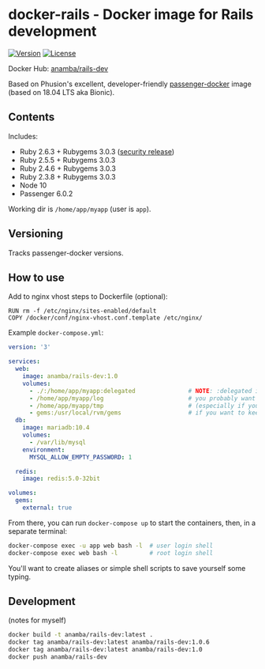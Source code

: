 # docker-rails - Docker image for Rails development

[![Version](https://img.shields.io/github/tag/anamba/docker-rails.svg?maxAge=360)](https://github.com/anamba/docker-rails/releases/latest)
[![License](https://img.shields.io/github/license/anamba/docker-rails.svg)](https://github.com/anamba/docker-rails/blob/master/LICENSE)

Docker Hub: [anamba/rails-dev](https://hub.docker.com/r/anamba/rails-dev/)

Based on Phusion's excellent, developer-friendly [passenger-docker](https://github.com/phusion/passenger-docker) image (based on 18.04 LTS aka Bionic).

## Contents

Includes:

* Ruby 2.6.3 + Rubygems 3.0.3 ([security release](https://blog.rubygems.org/2019/03/05/security-advisories-2019-03.html))
* Ruby 2.5.5 + Rubygems 3.0.3
* Ruby 2.4.6 + Rubygems 3.0.3
* Ruby 2.3.8 + Rubygems 3.0.3
* Node 10
* Passenger 6.0.2

Working dir is `/home/app/myapp` (user is `app`).

## Versioning

Tracks passenger-docker versions.

## How to use

Add to nginx vhost steps to Dockerfile (optional):
```
RUN rm -f /etc/nginx/sites-enabled/default
COPY /docker/conf/nginx-vhost.conf.template /etc/nginx/
```

Example `docker-compose.yml`:
```yaml
version: '3'

services:
  web:
    image: anamba/rails-dev:1.0
    volumes:
      - ./:/home/app/myapp:delegated               # NOTE: :delegated is a Docker for Mac feature
      - /home/app/myapp/log                        # you probably want to keep log and tmp in volumes
      - /home/app/myapp/tmp                        # (especially if your working copy is in Dropbox, etc.)
      - gems:/usr/local/rvm/gems                   # if you want to keep a single gem cache
  db:
    image: mariadb:10.4
    volumes:
      - /var/lib/mysql
    environment:
      MYSQL_ALLOW_EMPTY_PASSWORD: 1

  redis:
    image: redis:5.0-32bit

volumes:
  gems:
    external: true
```

From there, you can run `docker-compose up` to start the containers, then, in a separate terminal:
```bash
docker-compose exec -u app web bash -l  # user login shell
docker-compose exec web bash -l         # root login shell
```

You'll want to create aliases or simple shell scripts to save yourself some typing.

## Development

(notes for myself)

```bash
docker build -t anamba/rails-dev:latest .
docker tag anamba/rails-dev:latest anamba/rails-dev:1.0.6
docker tag anamba/rails-dev:latest anamba/rails-dev:1.0
docker push anamba/rails-dev
```
